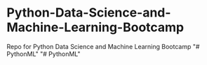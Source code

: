 # Python-Data-Science-and-Machine-Learning-Bootcamp
Repo for Python Data Science and Machine Learning Bootcamp
"# PythonML" 
"# PythonML" 
